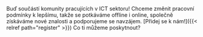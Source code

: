 Buď součástí komunity pracujících v ICT sektoru! Chceme změnit pracovní podmínky k lepšímu, takže se potkáváme offline i online, společně získáváme nové znalosti a podporujeme se navzájem. [Přidej se k nám!]({{< relref path="register" >}}) Co ti můžeme poskytnout?
